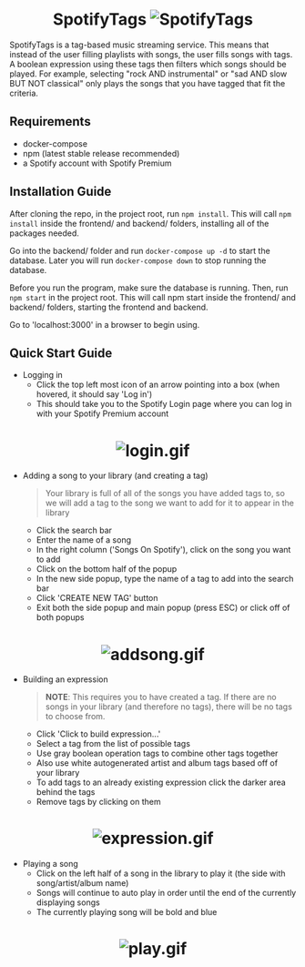 <h1 align="center">
    SpotifyTags
    <img src="https://drive.google.com/uc?export=view&id=1QvrWXQcThh3hZQ9U057ttBaap-23wgKA" alt="SpotifyTags">
</h1>

SpotifyTags is a tag-based music streaming service. This means that instead of the user filling playlists with songs, the user fills songs with tags. A boolean expression using these tags then filters which songs should be played. For example, selecting "rock AND instrumental" or "sad AND slow BUT NOT classical" only plays the songs that you have tagged that fit the criteria.

Requirements
------------

* docker-compose
* npm (latest stable release recommended)
* a Spotify account with Spotify Premium

Installation Guide
------------------

After cloning the repo, in the project root, run `npm install`. This will call `npm install` inside the frontend/ and backend/ folders, installing all of the packages needed.

Go into the backend/ folder and run `docker-compose up -d` to start the database. Later you will run `docker-compose down` to stop running the database.

Before you run the program, make sure the database is running. Then, run `npm start` in the project root. This will call npm start inside the frontend/ and backend/ folders, starting the frontend and backend.

Go to 'localhost:3000' in a browser to begin using.

Quick Start Guide
-----------------

* Logging in
    - Click the top left most icon of an arrow pointing into a box (when hovered, it should say 'Log in')
    - This should take you to the Spotify Login page where you can log in with your Spotify Premium account

<h1 align="center">
    <img src="https://drive.google.com/uc?export=view&id=16-mVX121NZdOglbspgB5x-56W-N1mt8H" alt="login.gif">
</h1>

* Adding a song to your library (and creating a tag)
    > Your library is full of all of the songs you have added tags to, so we will add a tag to the song we want to add for it to appear in the library
    - Click the search bar
    - Enter the name of a song
    - In the right column ('Songs On Spotify'), click on the song you want to add
    - Click on the bottom half of the popup
    - In the new side popup, type the name of a tag to add into the search bar
    - Click 'CREATE NEW TAG' button
    - Exit both the side popup and main popup (press ESC) or click off of both popups

<h1 align="center">
    <img src="https://drive.google.com/uc?export=view&id=1wQbHwsbu-7rlTVZjPLRQqpCVTE5Um3CF" alt="addsong.gif">
</h1>

* Building an expression
    > **NOTE**: This requires you to have created a tag. If there are no songs in your library (and therefore no tags), there will be no tags to choose from.
    - Click 'Click to build expression...'
    - Select a tag from the list of possible tags
    - Use gray boolean operation tags to combine other tags together
    - Also use white autogenerated artist and album tags based off of your library 
    - To add tags to an already existing expression click the darker area behind the tags
    - Remove tags by clicking on them

<h1 align="center">
    <img src="https://drive.google.com/uc?export=view&id=1iHUEWNAABchuovn67GWLey_c4-AnaOG8" alt="expression.gif">
</h1>

* Playing a song
    - Click on the left half of a song in the library to play it (the side with song/artist/album name)
    - Songs will continue to auto play in order until the end of the currently displaying songs
    - The currently playing song will be bold and blue

<h1 align="center">
    <img src="https://drive.google.com/uc?export=view&id=1TXIJ7eJXeDm8vS6_kKdK8959QcxvxKNr" alt="play.gif">
</h1>
